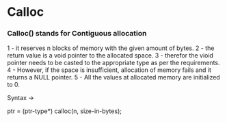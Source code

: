 <h1>Calloc</h1>
<h3>Calloc() stands for Contiguous allocation</h3>

1 - it reserves n blocks of memory with the given amount of bytes.
2 - the return value is a void pointer to the allocated space.
3 - therefor the vioid pointer needs to be casted to the appropriate type as per the requirements.
4 - However, if the space is insufficient, allocation of memory fails and it returns a NULL pointer.
5 - All the values at allocated memory are initialized to 0.

Syntax ->

 ptr = (ptr-type*) calloc(n, size-in-bytes);